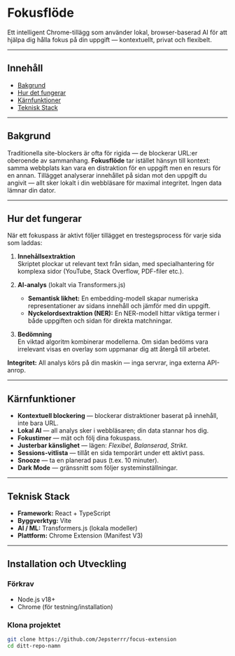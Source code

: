 # Fokusflöde

Ett intelligent Chrome-tillägg som använder lokal, browser-baserad AI för att hjälpa dig hålla fokus på din uppgift — kontextuellt, privat och flexibelt.

---

## Innehåll
- [Bakgrund](#bakgrund)  
- [Hur det fungerar](#hur-det-funger)  
- [Kärnfunktioner](#k%C3%A4rnfunktioner)  
- [Teknisk Stack](#teknisk-stack)

---

## Bakgrund
Traditionella site-blockers är ofta för rigida — de blockerar URL:er oberoende av sammanhang. **Fokusflöde** tar istället hänsyn till kontext: samma webbplats kan vara en distraktion för en uppgift men en resurs för en annan. Tillägget analyserar innehållet på sidan mot den uppgift du angivit — allt sker lokalt i din webbläsare för maximal integritet. Ingen data lämnar din dator.

---

## Hur det fungerar
När ett fokuspass är aktivt följer tillägget en trestegsprocess för varje sida som laddas:

1. **Innehållsextraktion**  
   Skriptet plockar ut relevant text från sidan, med specialhantering för komplexa sidor (YouTube, Stack Overflow, PDF-filer etc.).

2. **AI-analys** (lokalt via Transformers.js)  
   - **Semantisk likhet:** En embedding-modell skapar numeriska representationer av sidans innehåll och jämför med din uppgift.  
   - **Nyckelordsextraktion (NER):** En NER-modell hittar viktiga termer i både uppgiften och sidan för direkta matchningar.

3. **Bedömning**  
   En viktad algoritm kombinerar modellerna. Om sidan bedöms vara irrelevant visas en overlay som uppmanar dig att återgå till arbetet.

**Integritet:** All analys körs på din maskin — inga servrar, inga externa API-anrop.

---

## Kärnfunktioner
- **Kontextuell blockering** — blockerar distraktioner baserat på innehåll, inte bara URL.  
- **Lokal AI** — all analys sker i webbläsaren; din data stannar hos dig.  
- **Fokustimer** — mät och följ dina fokuspass.  
- **Justerbar känslighet** — lägen: *Flexibel*, *Balanserad*, *Strikt*.  
- **Sessions-vitlista** — tillåt en sida temporärt under ett aktivt pass.  
- **Snooze** — ta en planerad paus (t.ex. 10 minuter).  
- **Dark Mode** — gränssnitt som följer systeminställningar.

---

## Teknisk Stack
- **Framework:** React + TypeScript  
- **Byggverktyg:** Vite  
- **AI / ML:** Transformers.js (lokala modeller)  
- **Plattform:** Chrome Extension (Manifest V3)

---

## Installation och Utveckling

### Förkrav
- Node.js v18+  
- Chrome (för testning/installation)

### Klona projektet
```bash
git clone https://github.com/Jepsterrr/focus-extension
cd ditt-repo-namn
```

